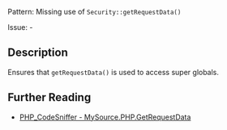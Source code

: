 Pattern: Missing use of `Security::getRequestData()`

Issue: -

## Description

Ensures that `getRequestData()` is used to access super globals.

## Further Reading

* [PHP_CodeSniffer - MySource.PHP.GetRequestData](https://github.com/PHPCSStandards/PHP_CodeSniffer/blob/master/src/Standards/MySource/Sniffs/PHP/GetRequestDataSniff.php)